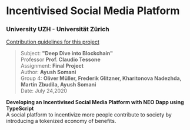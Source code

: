 # Incentivised Social Media Platform
### University UZH - Universität Zürich

[Contribution guidelines for this project](docs/CONTRIBUTING.md)
> Subject: **"Deep Dive into Blockchain"** <br>
> Professor **Prof. Claudio Tessone** <br>
> Assignment: **Final Project** <br>
> Author: **Ayush Somani** <br>
> Group 4: **Oliver Müller, Frederik Glitzner, Kharitonova Nadezhda, Martin Zbudila, Ayush Somani** <br>
> Date: July 24,2020

<b> Developing an Incentivised Social Media Platform with NEO Dapp using TypeScript</b> <br>
A social platform to incentivize more people contribute to society by introducing a tokenized economy of benefits. 
